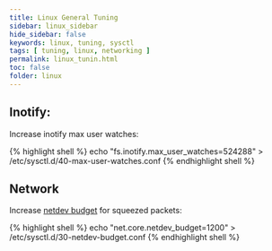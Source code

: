 ```yaml
---
title: Linux General Tuning
sidebar: linux_sidebar
hide_sidebar: false
keywords: linux, tuning, sysctl
tags: [ tuning, linux, networking ]
permalink: linux_tunin.html
toc: false
folder: linux
---
```


## Inotify:

Increase inotify max user watches:

{% highlight shell %}
echo "fs.inotify.max_user_watches=524288" > /etc/sysctl.d/40-max-user-watches.conf
{% endhighlight shell %}

## Network

Increase [netdev budget](https://access.redhat.com/sites/default/files/attachments/20150325_network_performance_tuning.pdf) for squeezed packets:

{% highlight shell %}
echo "net.core.netdev_budget=1200" > /etc/sysctl.d/30-netdev-budget.conf
{% endhighlight shell %}
